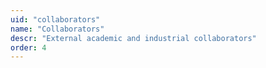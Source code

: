 ```yaml
---
uid: "collaborators"
name: "Collaborators"
descr: "External academic and industrial collaborators"
order: 4
---
```

